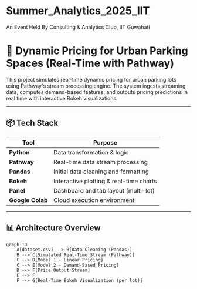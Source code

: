 # Summer_Analytics_2025_IIT
An Event Held By Consulting &amp; Analytics Club, IIT Guwahati


# 🚗 Dynamic Pricing for Urban Parking Spaces (Real-Time with Pathway)

This project simulates real-time dynamic pricing for urban parking lots using Pathway's stream processing engine. The system ingests streaming data, computes demand-based features, and outputs pricing predictions in real time with interactive Bokeh visualizations.

---

## 📦 Tech Stack

| Tool        | Purpose                              |
|-------------|---------------------------------------|
| **Python**  | Data transformation & logic           |
| **Pathway** | Real-time data stream processing      |
| **Pandas**  | Initial data cleaning and formatting  |
| **Bokeh**   | Interactive plotting & real-time charts |
| **Panel**   | Dashboard and tab layout (multi-lot)  |
| **Google Colab** | Cloud execution environment     |

---

## 📊 Architecture Overview

```mermaid
graph TD
    A[dataset.csv] --> B[Data Cleaning (Pandas)]
    B --> C[Simulated Real-Time Stream (Pathway)]
    C --> D[Model 1 - Linear Pricing]
    C --> E[Model 2 - Demand-Based Pricing]
    D --> F[Price Output Stream]
    E --> F
    F --> G[Real-Time Bokeh Visualization (per lot)]
